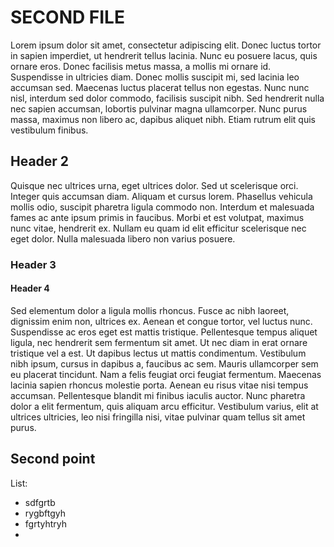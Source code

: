 # SECOND FILE

Lorem ipsum dolor sit amet, consectetur adipiscing elit. Donec luctus tortor in sapien imperdiet, ut hendrerit tellus lacinia. Nunc eu posuere lacus, quis ornare eros. Donec facilisis metus massa, a mollis mi ornare id. Suspendisse in ultricies diam. Donec mollis suscipit mi, sed lacinia leo accumsan sed. Maecenas luctus placerat tellus non egestas. Nunc nunc nisl, interdum sed dolor commodo, facilisis suscipit nibh. Sed hendrerit nulla nec sapien accumsan, lobortis pulvinar magna ullamcorper. Nunc purus massa, maximus non libero ac, dapibus aliquet nibh. Etiam rutrum elit quis vestibulum finibus. 

## Header 2

Quisque nec ultrices urna, eget ultrices dolor. Sed ut scelerisque orci. Integer quis accumsan diam. Aliquam et cursus lorem. Phasellus vehicula mollis odio, suscipit pharetra ligula commodo non. Interdum et malesuada fames ac ante ipsum primis in faucibus. Morbi et est volutpat, maximus nunc vitae, hendrerit ex. Nullam eu quam id elit efficitur scelerisque nec eget dolor. Nulla malesuada libero non varius posuere. 

### Header 3

#### Header 4

Sed elementum dolor a ligula mollis rhoncus. Fusce ac nibh laoreet, dignissim enim non, ultrices ex. Aenean et congue tortor, vel luctus nunc. Suspendisse ac eros eget est mattis tristique. Pellentesque tempus aliquet ligula, nec hendrerit sem fermentum sit amet. Ut nec diam in erat ornare tristique vel a est. Ut dapibus lectus ut mattis condimentum. Vestibulum nibh ipsum, cursus in dapibus a, faucibus ac sem. Mauris ullamcorper sem eu placerat tincidunt. Nam a felis feugiat orci feugiat fermentum. Maecenas lacinia sapien rhoncus molestie porta. Aenean eu risus vitae nisi tempus accumsan. Pellentesque blandit mi finibus iaculis auctor. Nunc pharetra dolor a elit fermentum, quis aliquam arcu efficitur. Vestibulum varius, elit at ultrices ultricies, leo nisi fringilla nisi, vitae pulvinar quam tellus sit amet purus.

## Second point

List:

- sdfgrtb
- rygbftgyh
- fgrtyhtryh
- 
